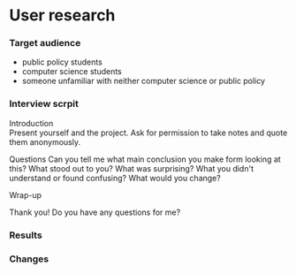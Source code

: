 # User research 

### Target audience 

* public policy students
* computer science students
* someone unfamiliar with neither computer science or public policy

### Interview scrpit
 
Introduction  
  Present yourself and the project. 
  Ask for permission to take notes and quote them anonymously. 

Questions 
  Can you tell me what main conclusion you make form looking at this? 
  What stood out to you? 
  What was surprising? 
  What you didn't understand or found confusing? 
  What would you change? 

Wrap-up 

Thank you! Do you have any questions for me? 


### Results

### Changes
